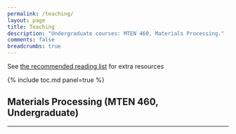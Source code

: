 ```yaml
---
permalink: /teaching/
layout: page
title: Teaching
description: "Undergraduate courses: MTEN 460, Materials Processing."
comments: false
breadcrumbs: true
---
```


See [the recommended reading list]({{site.url}}/reading) for extra resources

{% include toc.md panel=true %}

## Materials Processing (MTEN 460, Undergraduate)
-----
